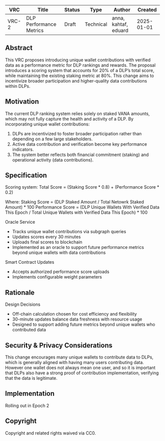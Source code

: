 | VRC | Title | Status | Type | Author | Created |
|-----|--------|--------|------|---------|----------|
| VRC-2 | DLP Performance Metrics | Draft | Technical | anna, kahtaf, eduard | 2025-01-01 |

## Abstract

This VRC proposes introducing unique wallet contributions with verified data as a performance metric for DLP rankings and rewards.  The proposal introduces a scoring system that accounts for 20% of a DLP’s total score, while maintaining the existing staking metric at 80%. This change aims to incentivize broader participation and higher-quality data contributions within DLPs.

## Motivation

The current DLP ranking system relies solely on staked VANA amounts, which may not fully capture the health and activity of a DLP. By incorporating unique wallet contributions:

1. DLPs are incentivized to foster broader participation rather than depending on a few large stakeholders.
2. Active data contribution and verification become key performance indicators.
3. The system better reflects both financial commitment (staking) and operational activity (data contributions).

## Specification

Scoring system: 
Total Score = (Staking Score * 0.8) + (Performance Score * 0.2)

Where:
Staking Score = (DLP Staked Amount / Total Netowrk Staked Amount) * 100
Performance Score = (DLP Unique Wallets With Verified Data This Epoch / Total Unique Wallets with Verified Data This Epoch) * 100

Oracle Service
- Tracks unique wallet contributions via subgraph queries
- Updates scores every 30 minutes
- Uploads final scores to blockchain
- Implemented as an oracle to support future performance metrics beyond unique wallets with data contributions

Smart Contract Updates
- Accepts authorized performance score uploads
- Implements configurable weight parameters

## Rationale

Design Decisions
- Off-chain calculation chosen for cost efficiency and flexibility
- 30-minute updates balance data freshness with resource usage
- Designed to support adding future metrics beyond unique wallets who contributed data

## Security & Privacy Considerations

This change encourages many unique wallets to contribute data to DLPs, which is generally aligned with having many users contributing data. However one wallet does not always mean one user, and so it is important that DLPs also have a strong proof of contribution implementation, verifying that the data is legitimate. 

## Implementation

Rolling out in Epoch 2

## Copyright

Copyright and related rights waived via CC0.
